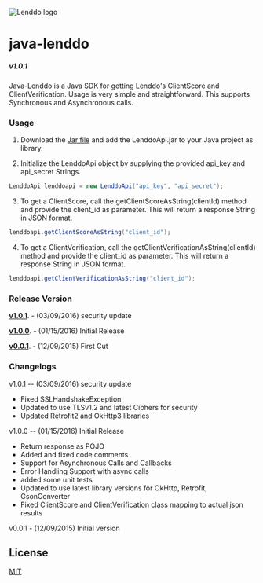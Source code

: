 ![Lenddo logo](http://cdn.alleywatch.com/wp-content/uploads/2013/11/lendo_logo.png)

# java-lenddo 
##### v1.0.1

### 
###
Java-Lenddo is a Java SDK for getting Lenddo's ClientScore and ClientVerification. Usage is very simple and straightforward. This supports Synchronous and Asynchronous calls. 

### Usage
1) Download the [Jar file](https://github.com/Lenddo/java-lenddo/releases/download/v1.0.0/LenddoApi.zip) and add the LenddoApi.jar to your Java project as library.

2) Initialize the LenddoApi object by supplying the provided api_key and api_secret Strings.
```java
LenddoApi lenddoapi = new LenddoApi("api_key", "api_secret");
```
3) To get a ClientScore, call the getClientScoreAsString(clientId) method and provide the client_id as parameter. This will return a response String in JSON format.
```java
lenddoapi.getClientScoreAsString("client_id");
```
4) To get a ClientVerification, call the getClientVerificationAsString(clientId) method and provide the client_id as parameter. This will return a response String in JSON format.
```java
lenddoapi.getClientVerificationAsString("client_id");
```

### Release Version
[**v1.0.1**](https://github.com/Lenddo/java-lenddo/releases/tag/v1.0.1).  - (03/09/2016) security update

[**v1.0.0**](https://github.com/Lenddo/java-lenddo/releases/tag/v1.0.0).  - (01/15/2016) Initial Release

[**v0.0.1**](https://github.com/Lenddo/java-lenddo/releases/tag/v0.0.1).  - (12/09/2015) First Cut

### Changelogs
v1.0.1  -- (03/09/2016) security update
- Fixed SSLHandshakeException
- Updated to use TLSv1.2 and latest Ciphers for security
- Updated Retrofit2 and OkHttp3 libraries


v1.0.0  -- (01/15/2016) Initial Release
- Return response as POJO
- Added and fixed code comments 
- Support for Asynchronous Calls and Callbacks
- Error Handling Support with async calls
- added some unit tests
- Updated to use latest library versions for OkHttp, Retrofit, GsonConverter
- Fixed ClientScore and ClientVerification class mapping to actual json results

        
v0.0.1  - (12/09/2015) Initial version


License
----

[MIT](https://raw.githubusercontent.com/Lenddo/java-lenddo/v1.0.0/LICENSE)
